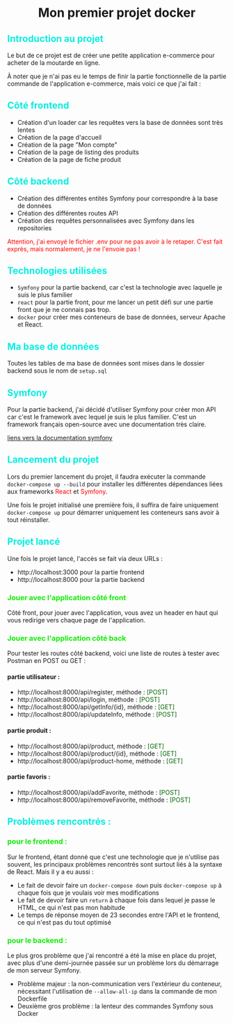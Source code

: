 #  <p align =center>Mon premier projet docker</p>
## <font color='greeen'>Introduction au projet</font>
Le but de ce projet est de créer une petite application e-commerce pour acheter de la moutarde en ligne.

À noter que je n'ai pas eu le temps de finir la partie fonctionnelle de la partie commande de l'application e-commerce, 
mais voici ce que j'ai fait :

## <font color='greeen'>Côté frontend</font>
- Création d'un loader car les requêtes vers la base de données sont très lentes
- Création de la page d'accueil
- Création de la page "Mon compte"
- Création de la page de listing des produits
- Création de la page de fiche produit

## <font color='greeen'>Côté backend</font>
- Création des différentes entités Symfony pour correspondre à la base de données
- Création des différentes routes API
- Création des requêtes personnalisées avec Symfony dans les repositories

<font color="red">Attention, j'ai envoyé le fichier .env pour ne pas avoir à le retaper. C'est fait exprès, 
mais normalement, je ne l'envoie pas !</font>

## <font color='greeen'>Technologies utilisées</font>
- `Symfony` pour la partie backend, car c'est la technologie avec laquelle je suis le plus familier
- `react` pour la partie front, pour me lancer un petit défi sur une partie front que je ne connais pas trop.
- `docker` pour créer mes conteneurs de base de données, serveur Apache et React.

## <font color='greeen'>Ma base de données</font>
Toutes les tables de ma base de données sont mises dans le dossier backend sous le nom de `setup.sql`

## <font color='greeen'>Symfony</font>
Pour la partie backend, j'ai décidé d'utiliser Symfony pour créer mon API car c'est le framework avec lequel je 
suis le plus familier. C'est un framework français open-source avec une documentation très claire.

[liens vers la documentation symfony](https://symfony.com/doc/current/index.html)

## <font color='greeen'>Lancement du projet </font>
Lors du premier lancement du projet, il faudra exécuter la commande `docker-compose up --build` pour installer les 
différentes dépendances liées aux frameworks <font color="red">React</font> et <font color="red">Symfony</font>.

Une fois le projet initialisé une première fois, il suffira de faire uniquement `docker-compose up` pour démarrer 
uniquement les conteneurs sans avoir à tout réinstaller.

## <font color='greeen'>Projet lancé</font>
Une fois le projet lancé, l'accès se fait via deux URLs : 
- http://localhost:3000 pour la partie frontend
- http://localhost:8000 pour la partie backend

### <font color='reed'>Jouer avec l'application côté front</font>

Côté front, pour jouer avec l'application, vous avez un header en haut qui vous redirige vers chaque 
page de l'application.

### <font color='reed'>Jouer avec l'application côté back</font>
Pour tester les routes côté backend, voici une liste de routes à tester avec Postman en POST ou GET :
#### partie utilisateur : 
- http://localhost:8000/api/register, méthode : <font color="darkgreen">[POST]</font>
- http://localhost:8000/api/login, méthode : <font color="darkgreen">[POST]</font>
- http://localhost:8000/api/getInfo/{id}, méthode : <font color="darkgreen">[GET]</font>
- http://localhost:8000/api/updateInfo, méthode : <font color="darkgreen">[POST]</font>
#### partie produit :
- http://localhost:8000/api/product, méthode : <font color="darkgreen">[GET]</font>
- http://localhost:8000/api/product/{id}, méthode : <font color="darkgreen">[GET]</font>
- http://localhost:8000/api/product-home, méthode : <font color="darkgreen">[GET]</font>
#### partie favoris :
- http://localhost:8000/api/addFavorite, méthode : <font color="darkgreen">[POST]</font>
- http://localhost:8000/api/removeFavorite, méthode : <font color="darkgreen">[POST]</font>

## <font color='greeen'>Problèmes rencontrés :</font>

###  <font color='reed'>pour le frontend :</font>
Sur le frontend, étant donné que c'est une technologie que je n'utilise pas souvent, les principaux problèmes 
rencontrés sont surtout liés à la syntaxe de React. Mais il y a eu aussi :
- Le fait de devoir faire un `docker-compose down` puis `docker-compose up` à chaque fois que je voulais voir mes modifications
- Le fait de devoir faire un `return` à chaque fois dans lequel je passe le HTML, ce qui n'est pas mon habitude
- Le temps de réponse moyen de 23 secondes entre l'API et le frontend, ce qui n'est pas du tout optimisé


### <font color='reed'>pour le backend :</font>
Le plus gros problème que j'ai rencontré a été la mise en place du projet, avec plus d'une demi-journée passée 
sur un problème lors du démarrage de mon serveur Symfony.
- Problème majeur : la non-communication vers l'extérieur du conteneur, nécessitant l'utilisation de 
`--allow-all-ip` dans la commande de mon Dockerfile
- Deuxième gros problème : la lenteur des commandes Symfony sous Docker
